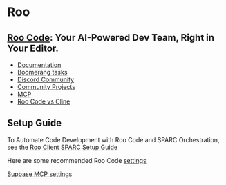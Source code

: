 # **Roo**

## [Roo Code](https://roocode.com/): Your AI-Powered Dev Team, Right in Your Editor.

- [Documentation](https://docs.roocode.com/)
- [Boomerang tasks](https://docs.roocode.com/features/boomerang-tasks)
- [Discord Community](https://discord.com/invite/roocode)
- [Community Projects](https://github.com/RooVetGit/Roo-Code-Docs/blob/main/docs/community.md)
- [MCP](https://docs.roocode.com/features/mcp/overview)
- [Roo Code vs Cline](https://www.reddit.com/r/ChatGPTCoding/comments/1i7v017/roo_code_vs_cline/)

## Setup Guide
To Automate Code Development with Roo Code and SPARC Orchestration, see the [Roo Client SPARC Setup Guide](https://www.linkedin.com/pulse/boomerang-tasks-automating-code-development-roo-sparc-reuven-cohen-nr3zc/)

Here are some recommended Roo Code [settings](https://www.linkedin.com/pulse/my-settings-agentic-coding-roo-code-reuven-cohen-0l44c/)

[Supbase MCP settings](https://gist.github.com/ruvnet/6edb8cedea0d4121575f31d9087c2727)